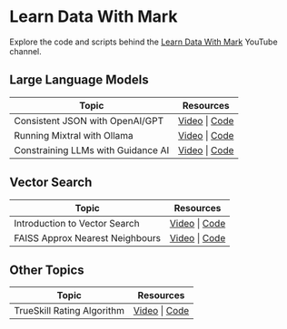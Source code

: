 # Learn Data With Mark

Explore the code and scripts behind the [Learn Data With Mark](https://www.youtube.com/@learndatawithmark/videos) YouTube channel.

## Large Language Models

| **Topic**                         | **Resources**                                                                                                     |
|-----------------------------------|-------------------------------------------------------------------------------------------------------------------|
| Consistent JSON with OpenAI/GPT   | [Video](https://www.youtube.com/watch?v=lJJkBaO15Po&t=3s) \| [Code](https://github.com/mneedham/LearnDataWithMark/tree/main/json-gpt) |
| Running Mixtral with Ollama       | [Video](https://www.youtube.com/watch?v=rfr4p0srlqs) \| [Code](https://github.com/mneedham/LearnDataWithMark/tree/main/ollama-mixtral) |
| Constraining LLMs with Guidance AI| [Video](https://www.youtube.com/watch?v=4Wz61w5zbCk) \| [Code](https://github.com/mneedham/LearnDataWithMark/tree/main/guidance-playground) |

## Vector Search

| **Topic**                        | **Resources**                                                                                                   |
|----------------------------------|-----------------------------------------------------------------------------------------------------------------|
| Introduction to Vector Search    | [Video](https://www.youtube.com/watch?v=RWRiTmRsyrY&t=76s) \| [Code](https://github.com/mneedham/LearnDataWithMark/tree/main/intro-vector-search) |
| FAISS Approx Nearest Neighbours  | [Video](https://www.youtube.com/watch?v=iY7HuG1r5YM) \| [Code](https://github.com/mneedham/LearnDataWithMark/tree/main/faiss-ann) |

## Other Topics

| **Topic**                     | **Resources**                                                                                                  |
|-------------------------------|----------------------------------------------------------------------------------------------------------------|
| TrueSkill Rating Algorithm    | [Video](https://www.youtube.com/watch?v=zintSf6A78g) \| [Code](https://github.com/mneedham/LearnDataWithMark/tree/main/trueskill-playground) |
